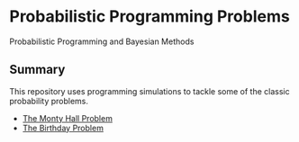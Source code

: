 # Probabilistic Programming Problems
Probabilistic Programming and Bayesian Methods

## Summary
This repository uses programming simulations to tackle some of the classic probability problems.

- [The Monty Hall Problem](https://github.com/xulianrenzoku/probabilistic-programming-problems/blob/master/Monty_Hall.ipynb)
- [The Birthday Problem](https://github.com/xulianrenzoku/probabilistic-programming-problems/blob/master/Birthday_Problem.ipynb)

